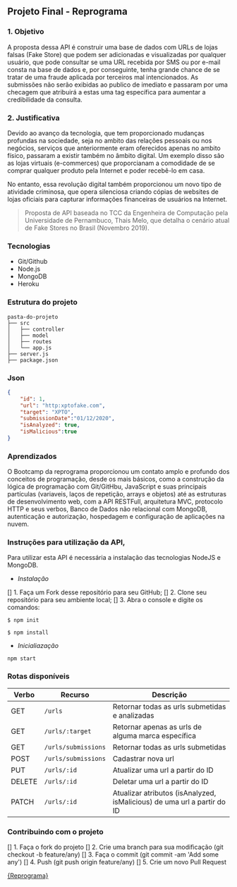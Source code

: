 ## Projeto Final - Reprograma

### 1. Objetivo
A proposta dessa API é construir uma base de dados com URLs de lojas falsas (Fake Store) que podem ser adicionadas e visualizadas por qualquer usuário, que pode consultar se uma URL recebida por SMS ou por e-mail consta na base de dados e, por conseguinte, tenha grande chance de se tratar de uma fraude aplicada por terceiros mal intencionados. As submissões não serão exibidas ao publico de imediato e passaram por uma checagem que atribuirá a estas uma tag específica para aumentar a credibilidade da consulta.

### 2. Justificativa
Devido ao avanço da tecnologia, que tem proporcionado mudanças profundas na sociedade, seja no ambito das relações pessoais ou nos negócios, serviços que anteriormente eram oferecidos apenas no ambito físico, passaram a existir também no âmbito digital. Um exemplo disso são as lojas virtuais (e-commerces) que proporcianam a comodidade de se comprar qualquer produto pela Internet e poder recebê-lo em casa.

No entanto, essa revolução digital também proporcionou um novo tipo de atividade criminosa, que opera silenciosa criando cópias de websites de lojas oficiais para capturar informações financeiras de usuários na Internet.

> Proposta de API baseada no TCC da Engenheira de Computação pela Universidade de Pernambuco, Thais Melo, que detalha o cenário atual de Fake Stores no Brasil (Novembro 2019).

### Tecnologias 

- Git/Github
- Node.js
- MongoDB
- Heroku

### Estrutura do projeto

```
pasta-do-projeto
├── src
│   ├── controller
│   ├── model
│   ├── routes
│   └── app.js
├── server.js
├── package.json
```
### Json

```json
{
    "id": 1,
    "url": "http:xptofake.com",
    "target": "XPTO",
    "submissionDate":"01/12/2020",
    "isAnalyzed": true,
    "isMalicious":true
}
```

### Aprendizados

O Bootcamp da reprograma proporcionou um contato amplo e profundo dos conceitos de programação, desde os mais básicos, como a construção da lógica de programação com Git/GitHbu, JavaScript e suas principais partículas (variaveis, laços de repetição, arrays e objetos) até as estruturas de desenvolvimento web, com a API RESTFull, arquitetura MVC, protocolo HTTP e seus verbos, Banco de Dados não relacional com MongoDB, autenticação e autorização, hospedagem e configuração de aplicações na nuvem.

### Instruções para utilização da API, 

Para utilizar esta API é necessária a instalação das tecnologias NodeJS e MongoDB.

- *Instalação*

[] 1. Faça um Fork desse repositório para seu GitHub; 
[] 2. Clone seu repositório para seu ambiente local;
[] 3. Abra o console e digite os comandos:

```
$ npm init 

$ npm install
```

- *Inicialiazação*

```
npm start
```

### Rotas disponíveis

| Verbo        | Recurso             | Descrição                          |
| ------------ | --------------------| -----------------------------------|
| GET          | `/urls`            | Retornar todas as urls submetidas e analizadas     |
| GET          | `/urls/:target` | Retornar apenas as urls de alguma marca específica |
| GET          | `/urls/submissions` | Retornar todas as urls submetidas |
| POST         | `/urls/submissions` | Cadastrar nova url                |
| PUT          | `/urls/:id`        | Atualizar uma url a partir do ID    |
| DELETE       | `/urls/:id`        | Deletar uma url a partir do ID        |
| PATCH        | `/urls/:id`  | Atualizar atributos (isAnalyzed, isMalicious) de uma url a partir do ID |

### Contribuindo com o projeto

[] 1. Faça o fork do projeto
[] 2. Crie uma branch para sua modificação (git checkout -b feature/any)
[] 3. Faça o commit (git commit -am 'Add some any')
[] 4. Push (git push origin feature/any)
[] 5. Crie um novo Pull Request

[{Reprograma}](https://github.com/reprograma/)